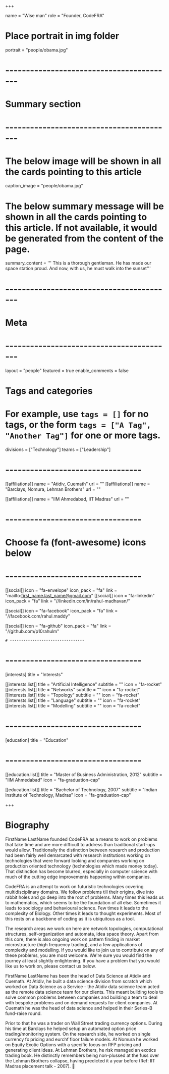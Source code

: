 +++

name = "Wise man"
role = "Founder, CodeFRA"

# Place portrait in img folder
portrait = "people/obama.jpg"

# -----------------------------------------
# Summary section
# -----------------------------------------
# The below image will be shown in all the cards pointing to this article
caption_image = "people/obama.jpg"
# The below summary message will be shown in all the cards pointing to this article. If not available, it would be generated from the content of the page.
summary_content = '''
This is a thorough gentleman. He has made our space station proud.
And now, with us, he must walk into the sunset'''
# -----------------------------------------
# Meta
# -----------------------------------------
layout = "people"
featured = true
enable_comments = false

# Tags and categories
# For example, use `tags = []` for no tags, or the form `tags = ["A Tag", "Another Tag"]` for one or more tags.
divisions = ["Technology"]
teams = ["Leadership"]

# ---------------------------------
[[affiliations]]
    name = "Atidiv, Cuemath"
    url = ""
[[affiliations]]
    name = "Barclays, Nomura, Lehman Brothers"
    url = ""

[[affiliations]]
    name = "IIM Ahmedabad, IIT Madras"
    url = ""

# ---------------------------------
# Choose fa (font-awesome) icons below
# ---------------------------------
[[social]]
    icon = "fa-envelope"
    icon_pack = "fa"
    link = "mailto:first_name.last_name@gmail.com"
[[social]]
    icon = "fa-linkedin"
    icon_pack = "fa"
    link = "//linkedin.com/in/rahul-madhavan/"

[[social]]
    icon = "fa-facebook"
    icon_pack = "fa"
    link = "//facebook.com/rahul.maddy"

[[social]]
    icon = "fa-github"
    icon_pack = "fa"
    link = "//github.com/p10rahulm"


    # ---------------------------------

# ---------------------------------
[interests]
title = "Interests"


[[interests.list]]
    title = "Artificial Intelligence"
    subtitle = ""
    icon = "fa-rocket"
[[interests.list]]
    title = "Networks"
    subtitle = ""
    icon = "fa-rocket"
[[interests.list]]
    title = "Topology"
    subtitle = ""
    icon = "fa-rocket"
[[interests.list]]
    title = "Language"
    subtitle = ""
    icon = "fa-rocket"
[[interests.list]]
    title = "Modelling"
    subtitle = ""
    icon = "fa-rocket"

# ---------------------------------
[education]
    title = "Education"
# ---------------------------------
[[education.list]]
    title = "Master of Business Administration, 2012"
    subtitle = "IIM Ahmedabad"
    icon = "fa-graduation-cap"

[[education.list]]
    title = "Bachelor of Technology, 2007"
    subtitle = "Indian Institute of Technology, Madras"
    icon = "fa-graduation-cap"


+++
# Biography

FirstName LastName founded CodeFRA as a means to work on problems that take time and are more difficult to address than traditional start-ups would allow. Traditionally the distinction between research and production had been fairly well demarcated with research institutions working on technologies that were forward looking and companies working on production oriented technology (technologies which made money today). That distinction has become blurred, especially in computer science with much of the cutting edge improvements happening within companies.

CodeFRA is an attempt to work on futuristic technologies covering multidisciplinary domains. We follow problems till their origins, dive into rabbit holes and go deep into the root of problems. Many times this leads us to mathematics, which seems to be the foundation of all else. Sometimes it leads to sociology and behavioural science. Few times it leads to the complexity of Biology. Other times it leads to thought experiments. Most of this rests on a backbone of coding as it is ubiquitous as a tool.

The research areas we work on here are network topologies, computational structures, self-organization and automata, idea space theory. Apart from this core, there is also ongoing work on pattern finding in market microstructure (high frequency trading), and a few applications of complexity and modelling. If you would like to join us to contribute on any of these problems, you are most welcome. We're sure you would find the journey at least slightly enlightening. If you have a problem that you would like us to work on, please contact us below.

FirstName LastName has been the head of Data Science at Atidiv and Cuemath. At Atidiv, he built a data science division from scratch which worked on Data Science as a Service - the Atidiv data science team acted as the remote data science team for our clients. This meant building tools to solve common problems between companies and building a team to deal with bespoke problems and on demand requests for client companies. At Cuemath he was the head of data science and helped in their Series-B fund-raise round.

Prior to that he was a trader on Wall Street trading currency options. During his time at Barclays he helped setup an automated option price trading/monitoring system. On the research side, he worked on single currency fx pricing and eurchf floor failure models. At Nomura he worked on Equity Exotic Options with a specific focus on RFP pricing and generating client ideas. At Lehman Brothers, he risk managed an exotics trading book. He distinctly remembers being non-plussed at the fuss over the Lehman Brothers collapse, having predicted it a year before (Ref: IIT Madras placement talk - 2007). :rocket:



